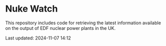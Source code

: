# Nuke Watch

This repository includes code for retrieving the latest information available on the output of EDF nuclear power plants in the UK.

Last updated: 2024-11-07 14:12
